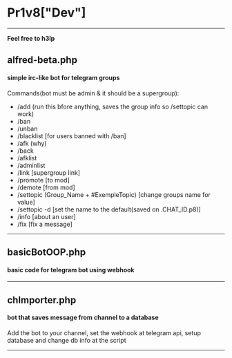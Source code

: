 # Pr1v8["Dev"]
---

**Feel free to h3lp**

## alfred-beta.php
#### simple irc-like bot for telegram groups

Commands(bot must be admin & it should be a supergroup):
 * /add (run this bfore anything, saves the group info so /settopic can work)
 * /ban
 * /unban
 * /blacklist [for users banned with /ban]
 * /afk (why)
 * /back
 * /afklist
 * /adminlist
 * /link [supergroup link]
 * /promote [to mod]
 * /demote [from mod]
 * /settopic (Group_Name + #ExempleTopic) [change groups name for value]
 * /settopic -d [set the name to the default(saved on .CHAT_ID.p8)]
 * /info [about an user]
 * /fix [fix a message]

***

## basicBotOOP.php
#### basic code for telegram bot using webhook

***

## chImporter.php
#### bot that saves message from channel to a database
Add the bot to your channel, set the webhook at telegram api, setup database and change db info at the script

***
